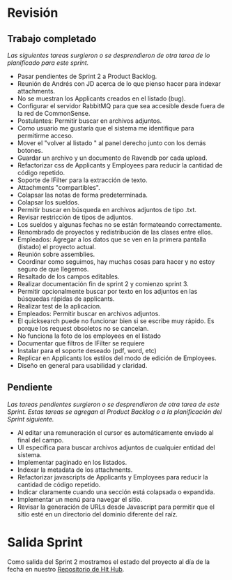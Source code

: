 
# Revisión
## Trabajo completado
*Las siguientes tareas surgieron o se desprendieron de otra tarea de lo planificado para este sprint.*

* Pasar pendientes de Sprint 2 a Product Backlog.
* Reunión de Andrés con JD acerca de lo que pienso hacer para indexar attachments.
* No se muestran los Applicants creados en el listado (bug).
* Configurar el servidor RabbitMQ para que sea accesible desde fuera de la red de CommonSense.
* Postulantes: Permitir buscar en archivos adjuntos.
* Como usuario me gustaría que el sistema me identifique para permitirme acceso.
* Mover el "volver al listado " al panel derecho junto con los demás botones.
* Guardar un archivo y un documento de Ravendb por cada upload.
* Refactorizar css de Applicants y Employees para reducir la cantidad de código repetido.
* Soporte de IFilter para la extracción de texto.
* Attachments "compartibles".
* Colapsar las notas de forma predeterminada.
* Colapsar los sueldos.
* Permitir buscar en búsqueda en archivos adjuntos de tipo .txt.
* Revisar restricción de tipos de adjuntos.
* Los sueldos y algunas fechas no se están formateando correctamente.
* Renombrado de proyectos y redistribución de las clases entre ellos.
* Empleados: Agregar a los datos que se ven en la primera pantalla (listado) el proyecto actual.
* Reunión sobre assemblies.
* Coordinar como seguimos, hay muchas cosas para hacer y no estoy seguro de que llegemos.
* Resaltado de los campos editables.
* Realizar documentación fin de sprint 2 y comienzo sprint 3.
* Permitir opcionalmente buscar por texto en los adjuntos en las búsquedas rápidas de applicants.
* Realizar test de la aplicacion.
* Empleados: Permitir buscar en archivos adjuntos.
* El quicksearch puede no funcionar bien si se escribe muy rápido. Es porque los request obsoletos no se cancelan.
* No funciona la foto de los employees en el listado
* Documentar que filtros de IFilter se requiere
* Instalar para el soporte deseado (pdf, word, etc)
* Replicar en Applicants los estilos del modo de edición de Employees.
* Diseño en general para usabilidad y claridad.

## Pendiente
 *Las tareas pendientes surgieron o se desprendieron de otra tarea de este Sprint. Estas tareas se agregan al Product Backlog o a la planificación del Sprint siguiente.*

* Al editar una remuneración el cursor es automáticamente enviado al final del campo.
* UI específica para buscar archivos adjuntos de cualquier entidad del sistema.
* Implementar paginado en los listados.
* Indexar la metadata de los attachments.
* Refactorizar javascripts de Applicants y Employees para reducir la cantidad de código repetido.
* Indicar claramente cuando una sección está colapsada o expandida.
* Implementar un menú para navegar el sitio.
* Revisar la generación de URLs desde Javascript para permitir que el sitio esté en un directorio del dominio diferente del  raíz.
# Salida Sprint 
Como salida del Sprint 2 mostramos el estado del proyecto al día de la fecha en nuestro [Repositorio de Hit Hub](https://github.com/CommonJobs/CommonJobs/tree/Fin-Sprint-03 ).
